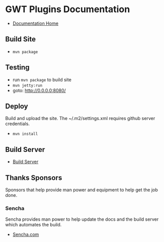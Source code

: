 # GWT Plugins Documentation

* [Documentation Home](http://gwt-plugins.github.io/documentation/ )

## Build Site

* `mvn package`

## Testing

* run `mvn package` to build site
* `mvn jetty:run`
* goto: http://0.0.0.0:8080/

## Deploy
Build and upload the site. The ~/.m2/settings.xml requires github server credentials.  

* `mvn install`

## Build Server

* [Build Server](https://teamcity.sencha.com/viewType.html?buildTypeId=Gxt3_Gwt_GwtPluginsDocumentation/)

## Thanks Sponsors
Sponsors that help provide man power and equipment to help get the job done. 

### Sencha
Sencha provides man power to help update the docs and the build server which automates the build. 

* [Sencha.com](http://sencha.com) 
